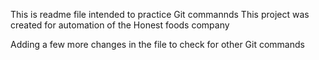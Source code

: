 This is readme file intended to practice Git commannds
This project was created for automation of the Honest foods company

Adding  a few more changes in the file to check for other Git commands